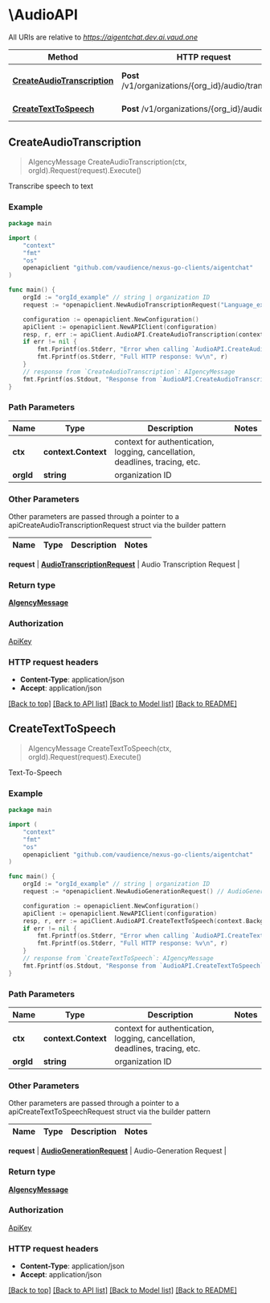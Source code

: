 # \AudioAPI

All URIs are relative to *https://aigentchat.dev.ai.vaud.one*

Method | HTTP request | Description
------------- | ------------- | -------------
[**CreateAudioTranscription**](AudioAPI.md#CreateAudioTranscription) | **Post** /v1/organizations/{org_id}/audio/transcribe | Transcribe speech to text
[**CreateTextToSpeech**](AudioAPI.md#CreateTextToSpeech) | **Post** /v1/organizations/{org_id}/audio/tts | Text-To-Speech



## CreateAudioTranscription

> AIgencyMessage CreateAudioTranscription(ctx, orgId).Request(request).Execute()

Transcribe speech to text



### Example

```go
package main

import (
	"context"
	"fmt"
	"os"
	openapiclient "github.com/vaudience/nexus-go-clients/aigentchat"
)

func main() {
	orgId := "orgId_example" // string | organization ID
	request := *openapiclient.NewAudioTranscriptionRequest("Language_example", "TranscriptionFormat_example") // AudioTranscriptionRequest | Audio Transcription Request

	configuration := openapiclient.NewConfiguration()
	apiClient := openapiclient.NewAPIClient(configuration)
	resp, r, err := apiClient.AudioAPI.CreateAudioTranscription(context.Background(), orgId).Request(request).Execute()
	if err != nil {
		fmt.Fprintf(os.Stderr, "Error when calling `AudioAPI.CreateAudioTranscription``: %v\n", err)
		fmt.Fprintf(os.Stderr, "Full HTTP response: %v\n", r)
	}
	// response from `CreateAudioTranscription`: AIgencyMessage
	fmt.Fprintf(os.Stdout, "Response from `AudioAPI.CreateAudioTranscription`: %v\n", resp)
}
```

### Path Parameters


Name | Type | Description  | Notes
------------- | ------------- | ------------- | -------------
**ctx** | **context.Context** | context for authentication, logging, cancellation, deadlines, tracing, etc.
**orgId** | **string** | organization ID | 

### Other Parameters

Other parameters are passed through a pointer to a apiCreateAudioTranscriptionRequest struct via the builder pattern


Name | Type | Description  | Notes
------------- | ------------- | ------------- | -------------

 **request** | [**AudioTranscriptionRequest**](AudioTranscriptionRequest.md) | Audio Transcription Request | 

### Return type

[**AIgencyMessage**](AIgencyMessage.md)

### Authorization

[ApiKey](../README.md#ApiKey)

### HTTP request headers

- **Content-Type**: application/json
- **Accept**: application/json

[[Back to top]](#) [[Back to API list]](../README.md#documentation-for-api-endpoints)
[[Back to Model list]](../README.md#documentation-for-models)
[[Back to README]](../README.md)


## CreateTextToSpeech

> AIgencyMessage CreateTextToSpeech(ctx, orgId).Request(request).Execute()

Text-To-Speech



### Example

```go
package main

import (
	"context"
	"fmt"
	"os"
	openapiclient "github.com/vaudience/nexus-go-clients/aigentchat"
)

func main() {
	orgId := "orgId_example" // string | organization ID
	request := *openapiclient.NewAudioGenerationRequest() // AudioGenerationRequest | Audio-Generation Request

	configuration := openapiclient.NewConfiguration()
	apiClient := openapiclient.NewAPIClient(configuration)
	resp, r, err := apiClient.AudioAPI.CreateTextToSpeech(context.Background(), orgId).Request(request).Execute()
	if err != nil {
		fmt.Fprintf(os.Stderr, "Error when calling `AudioAPI.CreateTextToSpeech``: %v\n", err)
		fmt.Fprintf(os.Stderr, "Full HTTP response: %v\n", r)
	}
	// response from `CreateTextToSpeech`: AIgencyMessage
	fmt.Fprintf(os.Stdout, "Response from `AudioAPI.CreateTextToSpeech`: %v\n", resp)
}
```

### Path Parameters


Name | Type | Description  | Notes
------------- | ------------- | ------------- | -------------
**ctx** | **context.Context** | context for authentication, logging, cancellation, deadlines, tracing, etc.
**orgId** | **string** | organization ID | 

### Other Parameters

Other parameters are passed through a pointer to a apiCreateTextToSpeechRequest struct via the builder pattern


Name | Type | Description  | Notes
------------- | ------------- | ------------- | -------------

 **request** | [**AudioGenerationRequest**](AudioGenerationRequest.md) | Audio-Generation Request | 

### Return type

[**AIgencyMessage**](AIgencyMessage.md)

### Authorization

[ApiKey](../README.md#ApiKey)

### HTTP request headers

- **Content-Type**: application/json
- **Accept**: application/json

[[Back to top]](#) [[Back to API list]](../README.md#documentation-for-api-endpoints)
[[Back to Model list]](../README.md#documentation-for-models)
[[Back to README]](../README.md)

